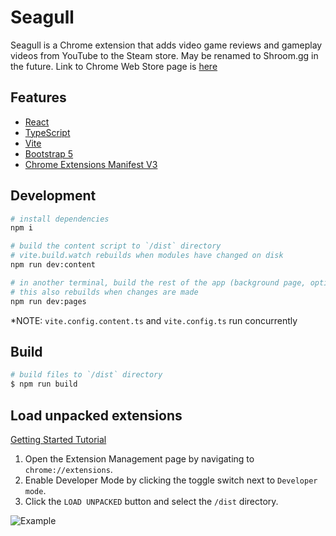 # Seagull

Seagull is a Chrome extension that adds video game reviews and gameplay videos from YouTube to the Steam store. May be renamed to Shroom.gg in the future. Link to Chrome Web Store page is [here](https://chrome.google.com/webstore/detail/seagull-add-reviews-and-g/egembinjicipjagnleelfdfpejhlchll)

## Features

-   [React](https://svelte.dev/)
-   [TypeScript](https://www.typescriptlang.org/)
-   [Vite](https://vitejs.dev/)
-   [Bootstrap 5](https://getbootstrap.com/docs/5.0/getting-started/introduction/)
-   [Chrome Extensions Manifest V3](https://developer.chrome.com/docs/extensions/mv3/intro/)

## Development

```bash
# install dependencies
npm i

# build the content script to `/dist` directory
# vite.build.watch rebuilds when modules have changed on disk
npm run dev:content 

# in another terminal, build the rest of the app (background page, options page, popup page, etc)
# this also rebuilds when changes are made 
npm run dev:pages 
```

*NOTE: `vite.config.content.ts` and `vite.config.ts` run concurrently

## Build

```bash
# build files to `/dist` directory
$ npm run build
```

## Load unpacked extensions

[Getting Started Tutorial](https://developer.chrome.com/docs/extensions/mv3/getstarted/)

1. Open the Extension Management page by navigating to `chrome://extensions`.
2. Enable Developer Mode by clicking the toggle switch next to `Developer mode`.
3. Click the `LOAD UNPACKED` button and select the `/dist` directory.

![Example](https://wd.imgix.net/image/BhuKGJaIeLNPW9ehns59NfwqKxF2/vOu7iPbaapkALed96rzN.png?auto=format&w=571)
